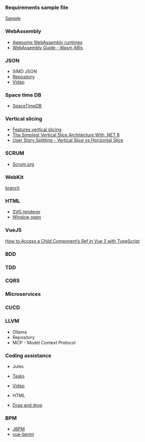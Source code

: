 
### Requirements sample file
[Sample](https://gist.githubusercontent.com/burkeholland/24802296b5bfaaf7fb775c81cd626512/raw/47f080101d7977f2a0261add5db933e0cc2413e5/prd.md)

### WebAssembly
 * [Awesome WebAssembly runtimes](https://github.com/jcbhmr/awesome-webassembly-runtimes)
 * [WebAssembly Guide - Wasm ABIs](https://www.webassembly.guide/webassembly-guide/webassembly/wasm-abis)

### JSON
* SIMD JSON
 * [Repository](https://github.com/simdjson/simdjson)
 * [Video](https://www.youtube.com/shorts/9tWvDFhBlNU)


### Space time DB
 * [SpaceTimeDB](https://spacetimedb.com/install)
 

### Vertical slicing
* [Features vertical slicing](https://www.google.com/search?q=features+vertical+slicing&ie=UTF-8)
 * [The Simplest Vertical Slice Architecture With .NET 8](https://www.youtube.com/watch?v=dQdXHRkePr8)
 * [User Story Splitting - Vertical Slice vs Horizontal Slice](https://www.visual-paradigm.com/scrum/user-story-splitting-vertical-slice-vs-horizontal-slice/)

### SCRUM
* [Scrum.org](https://www.scrum.org/resources/what-scrum-module)

### WebKit
[branch](https://github.com/iskcrew/buildroot-wpe)

### HTML
* [SVG renderer](https://github.com/linebender/resvg)
* [Window open](https://developer.mozilla.org/en-US/docs/Web/API/Window/open)

### VueJS
[How to Access a Child Component’s Ref in Vue 3 with TypeScript](https://medium.com/@JessRascal/how-to-access-a-child-components-ref-in-vue-3-with-typescript-57e4ba147d6d)

### BDD

### TDD

### CQRS

### Microservices

### CI/CD

### LLVM
 * Ollama
  * Repository
 * MCP - Model Context Protocol

### Coding assistance
* Jules
 * [Tasks](https://jules.google.com/task)
 * [Video](https://www.youtube.com/watch?v=YO7I8OLSwKE)

* HTML
 * [Drag and drop](https://developer.mozilla.org/en-US/docs/Web/API/HTML_Drag_and_Drop_API)
 
### BPM
* [JBPM](https://www.jbpm.org/)
* [vue-bpmn](https://github.com/bpmn-io/vue-bpmn/tree/main/example)